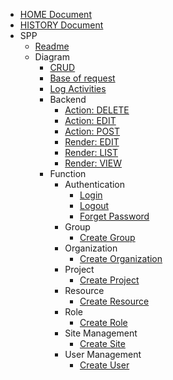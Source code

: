 
- [HOME Document](/)
- [HISTORY Document](history.md)
- SPP
    - [Readme](SPP/README.md)
    - Diagram
        - [CRUD](SPP/diagram/CRUD.md)
        - [Base of request](SPP/diagram/BaseOfRequest.md)
        - [Log Activities](SPP/diagram/LogActivies.md)
        - Backend
            - [Action: DELETE](SPP/diagram/backend/ActionDELETE.md)
            - [Action: EDIT](SPP/diagram/backend/ActionEDIT.md)
            - [Action: POST](SPP/diagram/backend/ActionPOST.md)
            - [Render: EDIT](SPP/diagram/backend/RenderEDIT.md)
            - [Render: LIST](SPP/diagram/backend/RenderLIST.md)
            - [Render: VIEW](SPP/diagram/backend/RenderVIEW.md)
        - Function
            - Authentication
                - [Login](SPP/diagram/function/authentication/Login.md)
                - [Logout](SPP/diagram/function/authentication/Logout.md)
                - [Forget Password](SPP/diagram/function/authentication/ForgetPassword.md)
            - Group
                - [Create Group](SPP/diagram/function/group/CreateGroup.md)
            - Organization
                - [Create Organization](SPP/diagram/function/organization/CreateOrganization.md)
            - Project
                - [Create Project](SPP/diagram/function/project/CreateProject.md)
            - Resource
                - [Create Resource](SPP/diagram/function/resource/CreateResouce.md)
            - Role
                - [Create Role](SPP/diagram/function/role/CreateRole.md)
            - Site Management
                - [Create Site](SPP/diagram/function/site_management/CreateSite.md)
            - User Management
                - [Create User](SPP/diagram/function/user_management/CreateUser.md)